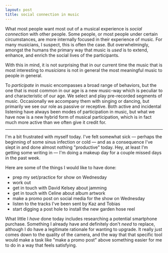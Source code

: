```yaml
---
layout: post
title: social connection in music
---
```


What most people want most out of a musical experience is *social connection*
with other people. Some people, or most people under certain circumstances,
are more internally focused in their experience of music. For many musicians,
I suspect, this is often the case. But overwhelmingly, amongst the humans the
primary way that music is *used* is to extend, enhance, and enrich the social
lives of the participants.

With this in mind, it is not surprising that in our current time the music that
is most interesting to *musicians* is not in general the most meaningful music
to people in general. 

To *participate* in music encompasses a broad range of behaviors, but the one
that is most common in our age is a new music-way which is peculiar to and 
characteristic of our age. We select and play pre-recorded segments of music.
Occasionally we accompany them with singing or dancing, but primarily we see
our role as passive or receptive. Both active and incidental listening have
always been modes of participation in music, but what we have now is a new 
hybrid form of musical participation, which is in fact much more active than
we often give it credit for.

---

I'm a bit frustrated with myself today. I've felt somewhat sick — perhaps the
beginning of some sinus infection or cold — and as a consequence I've slept in
and done almost nothing "productive" today. Hey, at least I'm getting some 
writing in — I'm doing a makeup day for a couple missed days in the past week.

Here are some of the things I would like to have done:

 - prep my set/practice for show on Wednesday
 - work out
 - get in touch with David Kelsey about jamming
 - get in touch with Celine about album artwork
 - make a promo post on social media for the show on Wednesday
 - listen to the tracks I've been sent by Kaz and Tobias
 - start digging a post hole to install the new garden hose reel

What little I *have* done today includes researching a potential smartphone
purchase. Something I already have and definitely don't *need* to replace,
although I do have a legitimate rationale for wanting to upgrade. It really
just comes down to the quality of the camera, and the way that that specific
tool would make a task like "make a promo post" above something easier for me
to do in a way that feels satisfying.

